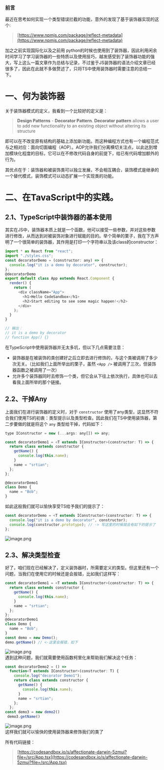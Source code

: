 
### 前言
最近在思考如何实现一个类型错误拦截的功能，意外的发现了基于装饰器实现的这个:
> [https://www.npmjs.com/package/reflect-metadata](https://www.npmjs.com/package/reflect-metadata)

加之之前实现国际化以及之前用 python的时候也使用到了装饰器，因此利用闲余时间学习了学习装饰器的一些特质以及使用技巧，越发感受到了装饰器功能的强大，写上这么一篇文章作为总结与记录，不过鉴于JS装饰器的语法介绍文章已经很多了，因此在此就不多做赘述了，只将TS中使用装饰器时需要注意的总结一下。


# 一、何为装饰器
关于装饰器模式的定义，我看到一个比较好的定义是：
> **Design Patterns** - **Decorator Pattern**. **Decorator pattern** allows a user to add new functionality to an existing object without altering its structure

即可以在不改变原有结构的基础上添加新功能。而这种编程方式也有一个编程范式与之相对应：面向切面编程（AOP）。AOP允许我们分离横切关注点，以此达到增加模块化程度的目标，它可以在不修改代码自身的前提下，给已有代码增加额外的行为。

其优点在于：装饰器和被装饰类可以独立发展，不会相互耦合，装饰模式是继承的一个替代模式，装饰模式可以动态扩展一个实现类的功能。


# 二、在TavaScript中的实践。

## 2.1、TypeScript中装饰器的基本使用
其实在JS中，装饰器本质上就是一个函数，他可以接受一些参数，并对这些参数进行修改，从而达到对被装饰对象进行赋能的目的。举个简单的栗子，我在下方声明了一个很简单的装饰器，其作用是打印一个字符串以及该class的constructor：
```javascript
import * as React from "react";
import "./styles.css";
const decoratorDemo = (constructor: any) => {
  console.log("it is a demo by decorator", constructor);
};
@decoratorDemo
export default class App extends React.Component {
  render() {
    return (
      <div className="App">
        <h1>Hello CodeSandbox</h1>
        <h2>Start editing to see some magic happen!</h2>
      </div>
    );
  }
}

// 输出：
// it is a demo by decorator 
// function App() {}

```
在TypeScript中使用装饰器并无太多坑，但以下几点需要注意：

- 装饰器是在被装饰的类创建好之后立即去进行修饰的，与这个类被调用了多少次无关。（比如我们上面所举出的栗子，虽然 `<App />` 被调用了三次，但装饰器函数之被调用了一次）
- 允许多个装饰器同时去修饰一个类，但它会从下往上依次执行，具体也可以去看我上面所举的那个链接。


## 2.2、干掉Any
上面我们在进行装饰器的定义时，对于 `constructor` 使用了any类型，这显然不符合我们使用TS的初衷：类型提示以及类型检查。因此我们在TS中使用装饰器，第二步要做的就是将这个 `any` 类型给干掉，代码如下：
```javascript
type IConstructor = new (...args: any[]) => any;

const decoratorDemo1 = <T extends IConstructor>(constructor: T) => {
  return class extends constructor {
    getName() {
      console.log(this.name);
    }
    name = "srtian";
  };
};

@decoratorDemo1
class Demo {
  name = "Bob";
}


```
如此这般我们就可以愉快享受TS给予我们的提示了：
```javascript
const decoratorDemo = <T extends IConstructor>(constructor: T) => {
  console.log("it is a demo by decorator", constructor);
  console.log(constructor.prototype); // -> 写这里的时候就会有如下的提示了
};
```
![image.png](https://cdn.nlark.com/yuque/0/2020/png/296173/1589020333962-b65c40b3-118e-422f-81e5-3d3aa845100d.png#align=left&display=inline&height=173&name=image.png&originHeight=518&originWidth=1074&size=68840&status=done&style=none&width=358)


## 2.3、解决类型检查
好了，咱们现在已经解决了，定义装饰器时，所需要定义的类型。但这里还有一个问题，当我们在使用它的时候还是会报错，比如我们这样写：
```javascript
const decoratorDemo1 = <T extends IConstructor>(constructor: T) => {
  return class extends constructor {
    getName() {
      console.log(this.name);
    }
    name = "srtian";
  };
};
@decoratorDemo1
class Demo {
  name = "Bob";
}
const demo = new Demo();
demo.getName() // <-这里会报错，如下
```
![image.png](https://cdn.nlark.com/yuque/0/2020/png/296173/1589020966210-9b7ccb28-5446-4b2b-9ce9-2120ab7e4f6b.png#align=left&display=inline&height=73&name=image.png&originHeight=218&originWidth=1100&size=32883&status=done&style=none&width=366.6666666666667)<br />遇到这种问题，我们就需要使用函数柯里化来帮助我们解决这个任务：
```javascript
const decoratorDemo2 = () =>
  function<T extends IConstructor>(constructor: T) {
    console.log("decorator Demo1");
    return class extends constructor {
      getName() {
        console.log(this.name);
      }
      name = "srtian";
    };
  };
const demo3 = new demo2()
 demo3.getName()
```
![image.png](https://cdn.nlark.com/yuque/0/2020/png/296173/1589021223372-876e3255-10f3-49fa-8763-66d41b02ee54.png#align=left&display=inline&height=71&name=image.png&originHeight=214&originWidth=1056&size=32897&status=done&style=none&width=352)<br />这样我们就可以愉快的使用装饰器来修饰我们的类了

所有代码链接：
> [https://codesandbox.io/s/affectionate-darwin-5zmuj?file=/src/App.tsx](https://codesandbox.io/s/affectionate-darwin-5zmuj?file=/src/App.tsx)


